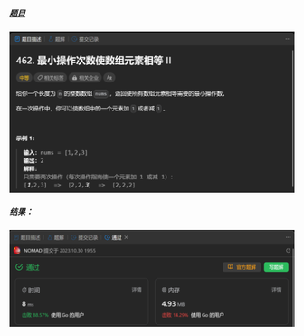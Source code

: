 ##### [题目](https://leetcode.cn/problems/minimum-moves-to-equal-array-elements-ii/description/)
![pic](img.png)
##### 结果：
![pic](result.png)